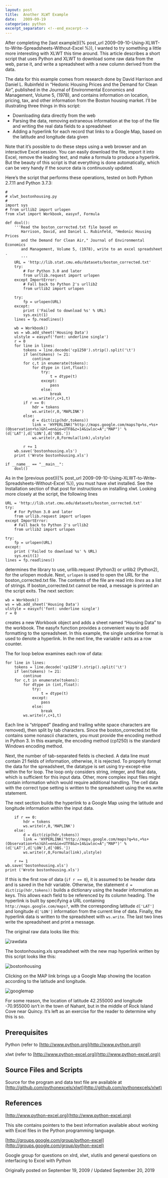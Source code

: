 ```yaml
---
layout: post
title:  Another XLWT Example
date:   2009-09-19
categories: python
excerpt_separator: <!--end_excerpt-->
---
```


After completing the [last example]({% post_url
2009-09-10-Using-XLWT-to-Write-Spreadsheets-Without-Excel %}), I
wanted to try something a little more interesting with XLWT this time
around. This article describes a short script that uses Python and
XLWT to download some raw data from the web, parse it, and write a
spreadsheet with a new column derived from the data.

<!--end_excerpt-->

The data for this example comes from research done by David Harrison
and Daniel L. Rubinfeld in “Hedonic Housing Prices and the Demand for
Clean Air”, published in the Journal of Environmental Economics and
Management, Volume 5, (1978), and contains information on location,
pricing, tax, and other information from the Boston housing market.
I’ll be illustrating three things in this script:

* Downloading data directly from the web
* Parsing the data, removing extraneous information at the top of the file and writing the real data fields to a spreadsheet
* Adding a hyperlink for each record that links to a Google Map, based on the latitude and longitude data given

Note that it’s possible to do these steps using a web browser and an
interactive Excel session. You can easily download the file, import it
into Excel, remove the leading text, and make a formula to produce a
hyperlink. But the beauty of this script is that everything is done
automatically, which can be very handy if the source data is
continuously updated.

Here’s the script that performs these operations, tested on both
Python 2.7.11 and Python 3.7.3:

```
#
# xlwt_bostonhousing.py
#
import sys
# from urllib2 import urlopen
from xlwt import Workbook, easyxf, Formula

def doxl():
    '''Read the boston_corrected.txt file based on
       Harrison, David, and Daniel L. Rubinfeld, "Hedonic Housing Prices
       and the Demand for Clean Air," Journal of Environmental Economics
       and Management, Volume 5, (1978), write to an excel spreadsheet .
       '''
    URL = 'http://lib.stat.cmu.edu/datasets/boston_corrected.txt'
    try:
        # For Python 3.0 and later
        from urllib.request import urlopen
    except ImportError:
        # Fall back to Python 2's urllib2
        from urllib2 import urlopen

    try:
        fp = urlopen(URL)
    except:
        print ('Failed to download %s' % URL)
        sys.exit(1)
    lines = fp.readlines()

    wb = Workbook()
    ws = wb.add_sheet('Housing Data')
    ulstyle = easyxf('font: underline single')
    r = 0
    for line in lines:
        tokens = line.decode('cp1250').strip().split('\t')
        if len(tokens) != 21:
            continue
        for c,t in enumerate(tokens):
            for dtype in (int,float):
                try:
                    t = dtype(t)
                except:
                    pass
                else:
                    break
            ws.write(r,c+1,t)
        if r == 0:
            hdr = tokens
            ws.write(r,0,'MAPLINK')
        else:
            d = dict(zip(hdr,tokens))
            link = 'HYPERLINK("http://maps.google.com/maps?q=%s,+%s+(Observation+%s)&hl=en&ie=UTF8&z=14&iwloc=A";"MAP")' % (d['LAT'],d['LON'],d['OBS.'])
            ws.write(r,0,Formula(link),ulstyle)

        r += 1
    wb.save('bostonhousing.xls')
    print ('Wrote bostonhousing.xls')

if __name__ == "__main__":
    doxl()
```

As in the [previous post]({% post_url
2009-09-10-Using-XLWT-to-Write-Spreadsheets-Without-Excel %}), you
must have xlwt installed. See the Installation section of that post
for instructions on installing xlwt. Looking more closely at the
script, the following lines

```
URL = 'http://lib.stat.cmu.edu/datasets/boston_corrected.txt'
try:
    # For Python 3.0 and later
    from urllib.request import urlopen
except ImportError:
    # Fall back to Python 2's urllib2
    from urllib2 import urlopen

try:
    fp = urlopen(URL)
except:
    print ('Failed to download %s' % URL)
    sys.exit(1)
lines = fp.readlines()
```

determines the library to use, urllib.request (Python3) or urllib2
(Python2), for the urlopen module. Next, `urlopen` is used to open the
URL for the boston_corrected.txt file. The contents of the file are
read into <em>lines</em> as a list of strings. If boston_corrected.txt
cannot be read, a message is printed an the script exits. The next
section:

```
wb = Workbook()
ws = wb.add_sheet('Housing Data')
ulstyle = easyxf('font: underline single')
r = 0
```

creates a new Workbook object and adds a sheet named “Housing Data” to
the workbook. The easyfx function provides a convenient way to add
formatting to the spreadsheet. In this example, the single underline
format is used to denote a hyperlink. In the next line, the variable r
acts as a row counter.

The for loop below examines each row of data:

```
for line in lines:
    tokens = line.decode('cp1250').strip().split('\t')
    if len(tokens) != 21:
        continue
    for c,t in enumerate(tokens):
        for dtype in (int,float):
            try:
                t = dtype(t)
            except:
                pass
            else:
                break
        ws.write(r,c+1,t)
```

Each line is “stripped” (leading and trailing white space characters
are removed), then split by tab characters. Since the
boston_corrected.txt file contains some nonascii characters, you must
provide the encoding method in Python 3. In this example, the encoding
method (cp1250) is the standard Windows encoding method.

Next, the number of tab-separated fields is checked. A data line must
contain 21 fields of information, otherwise, it is rejected. To
properly format the data for the spreadsheet, the datatype is set
using try-except-else within the for loop. The loop only considers
string, integer, and float data, which is sufficient for this input
data. Other, more complex input files might contain information which
would require additional handling. The cell data with the correct type
setting is written to the spreadsheet using the ws.write statement.

The next section builds the hyperlink to a Google Map using the
latitude and longitude information within the input data.

```
    if r == 0:
        hdr = tokens
        ws.write(r,0,'MAPLINK')
    else:
        d = dict(zip(hdr,tokens))
        link = 'HYPERLINK("http://maps.google.com/maps?q=%s,+%s+(Observation+%s)&hl=en&ie=UTF8&z=14&iwloc=A";"MAP")' % (d['LAT'],d['LON'],d['OBS.'])
        ws.write(r,0,Formula(link),ulstyle)

    r += 1
wb.save('bostonhousing.xls')
print ('Wrote bostonhousing.xls')
```

If this is the first row of data (`if r == 0`), it is assumed to be
header data and is saved in the hdr variable. Otherwise, the statement
``d = dict(zip(hdr,tokens))`` builds a dictionary using the header
information as keys. This allows each field to be referenced by its
column heading. The hyperlink is built by specifying a URL containing
``http://maps.google.com/maps?``, with the corresponding latitude
``d['LAT']`` and longitude ``d['LON']`` information from the current
line of data. Finally, the hyperlink data is written to the
spreadsheet with ``ws.write``. The last two lines write the
spreadsheet and print a message.

The original raw data looks like this:

![rawdata](/assets/images/20090918_1.png)

The bostonhousing.xls spreadsheet with the new map hyperlink written
by this script looks like this:

![bostonhousing](/assets/images/20090918_2.png)

Clicking on the MAP link brings up a Google Map showing the location
according to the latitude and longitude.

![googlemap](/assets/images/20090918_3.png)

For some reason, the location of latitude 42.255000 and longitude
-70.955000 isn’t in the town of Nahant, but in the middle of Rock
Island Cove near Quincy. It’s left as an exercise for the reader to
determine why this is so.

## Prerequisites

Python (refer to [http://www.python.org](http://www.python.org))

xlwt (refer to [http://www.python-excel.org](http://www.python-excel.org))

## Source Files and Scripts

Source for the program and data text file are available
at [http://github.com/pythonexcels/xlwt](http://github.com/pythonexcels/xlwt)

## References

[http://www.python-excel.org](http://www.python-excel.org)

This site contains pointers to the best information available about working with
Excel files in the Python programming language.

[http://groups.google.com/group/python-excel](http://groups.google.com/group/python-excel)

Google group for questions on xlrd, xlwt, xlutils and general questions on
interfacing to Excel with Python

Originally posted on September 19, 2009 / Updated September 20, 2019
